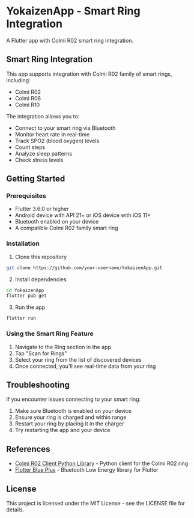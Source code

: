 # YokaizenApp - Smart Ring Integration

A Flutter app with Colmi R02 smart ring integration.

## Smart Ring Integration

This app supports integration with Colmi R02 family of smart rings, including:
- Colmi R02
- Colmi R06
- Colmi R10

The integration allows you to:
- Connect to your smart ring via Bluetooth
- Monitor heart rate in real-time
- Track SPO2 (blood oxygen) levels
- Count steps
- Analyze sleep patterns
- Check stress levels

## Getting Started

### Prerequisites

- Flutter 3.6.0 or higher
- Android device with API 21+ or iOS device with iOS 11+
- Bluetooth enabled on your device
- A compatible Colmi R02 family smart ring

### Installation

1. Clone this repository
```bash
git clone https://github.com/your-username/YokaizenApp.git
```

2. Install dependencies
```bash
cd YokaizenApp
flutter pub get
```

3. Run the app
```bash
flutter run
```

### Using the Smart Ring Feature

1. Navigate to the Ring section in the app
2. Tap "Scan for Rings"
3. Select your ring from the list of discovered devices
4. Once connected, you'll see real-time data from your ring

## Troubleshooting

If you encounter issues connecting to your smart ring:

1. Make sure Bluetooth is enabled on your device
2. Ensure your ring is charged and within range
3. Restart your ring by placing it in the charger
4. Try restarting the app and your device

## References

- [Colmi R02 Client Python Library](https://github.com/tahnok/colmi_r02_client) - Python client for the Colmi R02 ring
- [Flutter Blue Plus](https://pub.dev/packages/flutter_blue_plus) - Bluetooth Low Energy library for Flutter

## License

This project is licensed under the MIT License - see the LICENSE file for details.
